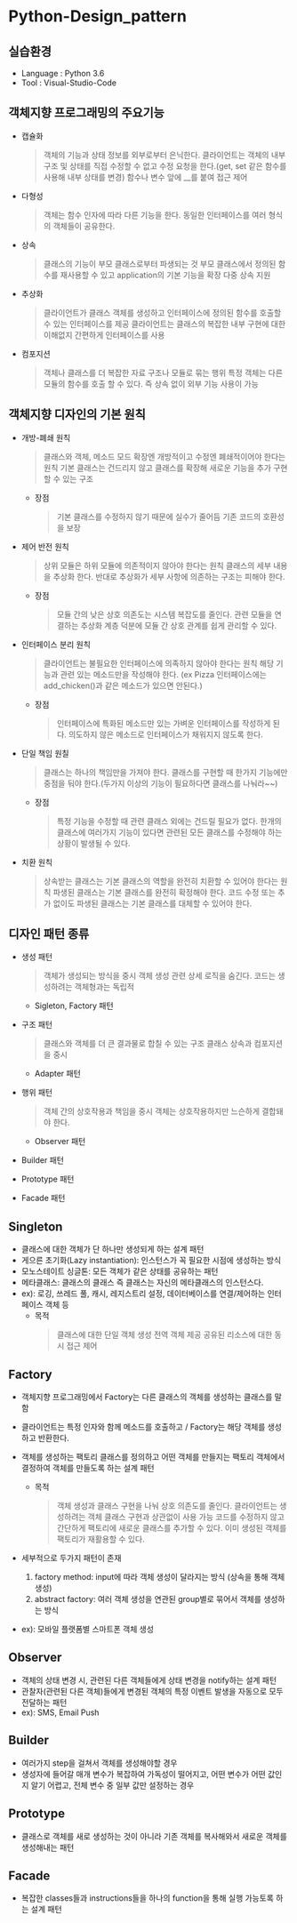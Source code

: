# Python-Design_pattern

## 실습환경
- Language : Python 3.6
- Tool : Visual-Studio-Code

## 객체지향 프로그래밍의 주요기능
- 캡슐화
  > 객체의 기능과 상태 정보를 외부로부터 은닉한다.
  > 클라이언트는 객체의 내부 구조 및 상태를 직접 수정할 수 없고 수정 요청을 한다.(get, set 같은 함수를 사용해 내부 상태를 변경)
  > 함수나 변수 앞에 __를 붙여 접근 제어

- 다형성
  > 객체는 함수 인자에 따라 다른 기능을 한다.
  > 동일한 인터페이스를 여러 형식의 객체들이 공유한다.

- 상속
  > 클래스의 기능이 부모 클래스로부터 파생되는 것
  > 부모 클래스에서 정의된 함수를 재사용할 수 있고 application의 기본 기능을 확장
  > 다중 상속 지원

- 추상화
  > 클라이언트가 클래스 객체를 생성하고 인터페이스에 정의된 함수를 호출할 수 있는 인터페이스를 제공
  > 클라이언트는 클래스의 복잡한 내부 구현에 대한 이해없지 간편하게 인터페이스를 사용

- 컴포지션
  > 객체나 클래스를 더 복잡한 자료 구조나 모듈로 묶는 행위
  > 특정 객체는 다른 모듈의 함수를 호출 할 수 있다. 즉 상속 없이 외부 기능 사용이 가능
  
## 객체지향 디자인의 기본 원칙
- 개방-폐쇄 원칙
  > 클래스와 객체, 메소드 모드 확장엔 개방적이고 수정엔 폐쇄적이어야 한다는 원칙
  > 기본 클래스는 건드리지 않고 클래스를 확장해 새로운 기능을 추가 구현할 수 있는 구조

  - 장점
    > 기본 클래스를 수정하지 않기 때문에 실수가 줄어듬
    > 기존 코드의 호환성을 보장

- 제어 반전 원칙
  > 상위 모듈은 하위 모듈에 의존적이지 않아야 한다는 원칙
  > 클래스의 세부 내용을 추상화 한다. 반대로 추상화가 세부 사항에 의존하는 구조는 피해야 한다.

  - 장점
    > 모듈 간의 낮은 상호 의존도는 시스템 복잡도를 줄인다.
    > 관련 모듈을 연결하는 추상화 계층 덕분에 모듈 간 상호 관계를 쉽게 관리할 수 있다.

- 인터페이스 분리 원칙
  > 클라이언트는 불필요한 인터페이스에 의족하지 않아야 한다는 원칙
  > 해당 기능과 관련 있는 메소드만을 작성해야 한다. (ex Pizza 인터페이스에는 add_chicken()과 같은 메소드가 있으면 안된다.)

  - 장점
    > 인터페이스에 특화된 메소드만 있는 가벼운 인터페이스를 작성하게 된다.
    > 의도하지 않은 메소드로 인터페이스가 채워지지 않도록 한다.

- 단일 책임 원칠
  > 클래스는 하나의 책임만을 가져야 한다.
  > 클래스를 구현할 때 한가지 기능에만 중점을 둬야 한다.(두가지 이상의 기능이 필요하다면 클래스를 나눠라~~)
  
  - 장점
    > 특정 기능을 수정할 때 관련 클래스 외에는 건드릴 필요가 없다.
    > 한개의 클래스에 여러가지 기능이 있다면 관련된 모든 클래스를 수정해야 하는 상황이 발생될 수 있다.

- 치환 원칙
  > 상속받는 클래스는 기본 클래스의 역할을 완전히 치환할 수 있어야 한다는 원칙
  > 파생된 클래스는 기본 클래스를 완전히 확정해야 한다.
  > 코드 수정 또는 추가 없이도 파생된 클래스는 기본 클래스를 대체할 수 있어야 한다.

## 디자인 패턴 종류
- 생성 패턴
  > 객체가 생성되는 방식을 중시
  > 객체 생성 관련 상세 로직을 숨긴다.
  > 코드는 생성하려는 객체형과는 독립적
  + Sigleton, Factory 패턴

- 구조 패턴
  > 클래스와 객체를 더 큰 결과물로 합칠 수 있는 구조
  > 클래스 상속과 컴포지션을 중시
  + Adapter 패턴

- 행위 패턴
  > 객체 간의 상호작용과 책임을 중시
  > 객체는 상호작용하지만 느슨하게 결합돼야 한다.
  + Observer 패턴

- Builder 패턴
- Prototype 패턴
- Facade 패턴

## Singleton
- 클래스에 대한 객체가 단 하나만 생성되게 하는 설계 패턴
- 게으른 초기화(Lazy instantiation): 인스턴스가 꼭 필요한 시점에 생성하는 방식
- 모노스테이트 싱글톤: 모든 객체가 같은 상태를 공유하는 패턴
- 메타클래스: 클래스의 클래스 즉 클래스는 자신의 메타클래스의 인스턴스다.
- ex): 로깅, 쓰레드 풀, 캐시, 레지스트리 설정, 데이터베이스를 연결/제어하는 인터페이스 객체 등
  - 목적
    > 클래스에 대한 단일 객체 생성
    > 전역 객체 제공
    > 공유된 리소스에 대한 동시 접근 제어

## Factory
- 객체지향 프로그래밍에서 Factory는 다른 클래스의 객체를 생성하는 클래스를 말함
- 클라이언트는 특정 인자와 함께 메소드를 호출하고 / Factory는 해당 객체를 생성하고 반환한다.
- 객체를 생성하는 팩토리 클래스를 정의하고 어떤 객체를 만들지는 팩토리 객체에서 결정하여 객체를 만들도록 하는 설계 패턴
  - 목적
    > 객체 생성과 클래스 구현을 나눠 상호 의존도를 줄인다.
    > 클라이언트는 생성하려는 객체 클래스 구현과 상관없이 사용 가능
    > 코드를 수정하지 않고 간단하게 팩토리에 새로운 클래스를 추가할 수 있다.
    > 이미 생성된 객체를 팩토리가 재활용할 수 있다.

- 세부적으로 두가지 패턴이 존재
  1. factory method: input에 따라 객체 생성이 달라지는 방식 (상속을 통해 객체 생성)
  2. abstract factory: 여러 객체 생성을 연관된 group별로 묶어서 객체를 생성하는 방식

- ex): 모바일 플랫폼별 스마트폰 객체 생성

## Observer
- 객체의 상태 변경 시, 관련된 다른 객체들에게 상태 변경을 notify하는 설계 패턴
- 관찰자(관련된 다른 객체)들에게 변경된 객체의 특정 이벤트 발생을 자동으로 모두 전달하는 패턴
- ex): SMS, Email Push

## Builder
- 여러가지 step을 걸쳐서 객체를 생성해야할 경우
- 생성자에 들어갈 매개 변수가 복잡하여 가독성이 떨어지고, 어떤 변수가 어떤 값인지 알기 어렵고, 전체 변수 중 일부 값만 설정하는 경우 

## Prototype
- 클래스로 객체를 새로 생성하는 것이 아니라 기존 객체를 복사해와서 새로운 객체를 생성해내는 패턴

## Facade
- 복잡한 classes들과 instructions들을 하나의 function을 통해 실행 가능토록 하는 설계 패턴